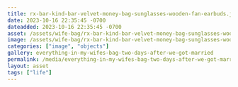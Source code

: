 ```yaml
---
title: rx-bar-kind-bar-velvet-money-bag-sunglasses-wooden-fan-earbuds.jpeg
date: 2023-10-16 22:35:45 -0700
dateadded: 2023-10-16 22:35:45 -0700
asset: /assets/wife-bag/rx-bar-kind-bar-velvet-money-bag-sunglasses-wooden-fan-earbuds.jpeg
image: /assets/wife-bag/rx-bar-kind-bar-velvet-money-bag-sunglasses-wooden-fan-earbuds.jpeg
categories: ["image", "objects"]
gallery: everything-in-my-wifes-bag-two-days-after-we-got-married
permalink: /media/everything-in-my-wifes-bag-two-days-after-we-got-married/rx-bar-kind-bar-velvet-money-bag-sunglasses-wooden-fan-earbuds-jpeg
layout: asset
tags: ["life"]
--- 
```

